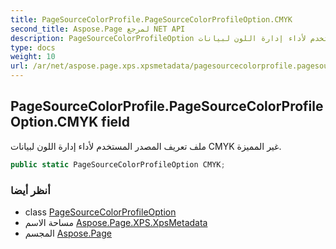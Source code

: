 ```yaml
---
title: PageSourceColorProfile.PageSourceColorProfileOption.CMYK
second_title: Aspose.Page لمرجع NET API
description: PageSourceColorProfileOption مجال. ملف تعريف المصدر المستخدم لأداء إدارة اللون لبيانات CMYK غير المميزة.
type: docs
weight: 10
url: /ar/net/aspose.page.xps.xpsmetadata/pagesourcecolorprofile.pagesourcecolorprofileoption/cmyk/
---
```

## PageSourceColorProfile.PageSourceColorProfileOption.CMYK field

ملف تعريف المصدر المستخدم لأداء إدارة اللون لبيانات CMYK غير المميزة.

```csharp
public static PageSourceColorProfileOption CMYK;
```

### أنظر أيضا

* class [PageSourceColorProfileOption](../)
* مساحة الاسم [Aspose.Page.XPS.XpsMetadata](../../pagesourcecolorprofile.pagesourcecolorprofileoption/)
* المجسم [Aspose.Page](../../../)


